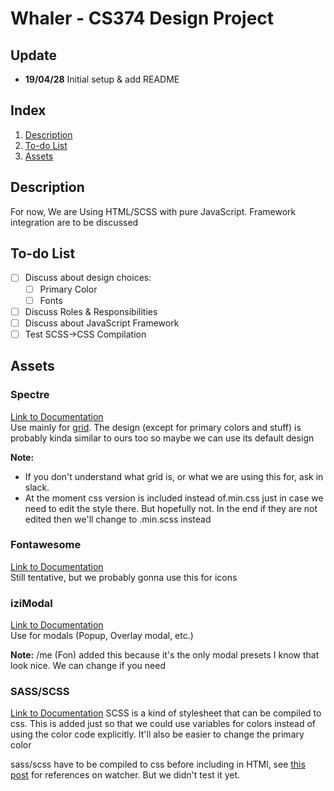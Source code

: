 # **Whaler** - CS374 Design Project

## **Update**
* **19/04/28** Initial setup & add README

## **Index**
1. [Description](#description)
2. [To-do List](#to-do-list)
3. [Assets](#assets)

## **Description**
For now, We are Using HTML/SCSS with pure JavaScript. Framework integration are to be discussed

## **To-do List**
- [ ] Discuss about design choices:
  - [ ] Primary Color
  - [ ] Fonts
- [ ] Discuss Roles & Responsibilities
- [ ] Discuss about JavaScript Framework
- [ ] Test SCSS->CSS Compilation

## **Assets**
### Spectre
[Link to Documentation](https://picturepan2.github.io/spectre/index.html)
<br>Use mainly for [grid](https://picturepan2.github.io/spectre/layout/grid.html). The design (except for primary colors and stuff) is probably kinda similar to ours too so maybe we can use its default design

**Note:**
* If you don't understand what grid is, or what we are using this for, ask in slack.
* At the moment css version is included instead of.min.css just in case we need to edit the style there. But hopefully not. In the end if they are not edited then we'll change to .min.scss instead

### Fontawesome
[Link to Documentation](https://fontawesome.com)
<br> Still tentative, but we probably gonna use this for icons

### iziModal
[Link to Documentation](http://izimodal.marcelodolza.com/)
<br> Use for modals (Popup, Overlay modal, etc.)

**Note:** /me (Fon) added this because it's the only modal presets I know that look nice. We can change if you need

### SASS/SCSS
[Link to Documentation](https://sass-lang.com)
SCSS is a kind of stylesheet that can be compiled to css. This is added just so that we could use variables for colors instead of using the color code explicitly. It'll also be easier to change the primary color

sass/scss have to be compiled to css before including in HTMl, see [this post](https://www.quora.com/How-do-I-insert-an-SCSS-file-into-HTML) for references on watcher. But we didn't test it yet.
